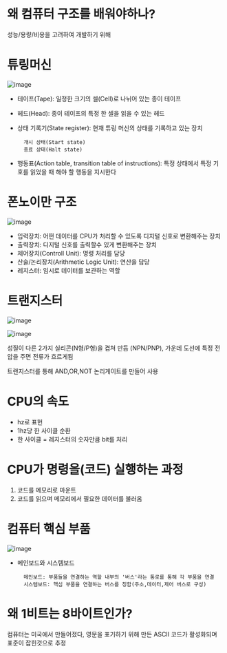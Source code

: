 # 왜 컴퓨터 구조를 배워야하나?
성능/용량/비용을 고려하여 개발하기 위해


# 튜링머신

![image](https://user-images.githubusercontent.com/104714337/228242667-80d5ea2b-e5ac-4ef0-b476-296c2da160a3.png)

- 테이프(Tape): 일정한 크기의 셀(Cell)로 나뉘어 있는 종이 테이프
- 헤드(Head): 종이 테이프의 특정 한 셀을 읽을 수 있는 헤드
- 상태 기록기(State register): 현재 튜링 머신의 상태를 기록하고 있는 장치

        개시 상태(Start state)
        종료 상태(Halt state)
- 행동표(Action table, transition table of instructions): 특정 상태에서 특정 기호를 읽었을 때 해야 할 행동을 지시한다

# 폰노이만 구조

![image](https://user-images.githubusercontent.com/104714337/228243422-9169321b-8d04-4d7c-ba14-5df2698243c0.png)

- 입력장치: 어떤 데이터를 CPU가 처리할 수 있도록 디지털 신호로 변환해주는 장치
- 출력장치: 디지털 신호를 출력할수 있게 변환해주는 장치
- 제어장치(Controll Unit): 명령 처리를 담당
- 산술/논리장치(Arithmetic Logic Unit): 연산을 담당
- 레지스터: 임시로 데이터를 보관하는 역할



# 트랜지스터

![image](https://user-images.githubusercontent.com/104714337/228255537-0594bfb9-f961-42b5-b479-1446db4afef0.png)

![image](https://user-images.githubusercontent.com/104714337/228257358-678b6548-c6ba-4602-b294-3f10f6c55b5d.png)

성질이 다른 2가지 실리콘(N형/P형)을 겹쳐 만듬 (NPN/PNP), 가운데 도선에 특정 전압을 주면 전류가 흐르게됨

트랜지스터를 통해 AND,OR,NOT 논리게이트를 만들어 사용


# CPU의 속도
- hz로 표현
- 1hz당 한 사이클 순환
- 한 사이클 = 레지스터의 숫자만큼 bit를 처리

# CPU가 명령을(코드) 실행하는 과정
1. 코드를 메모리로 마운트
2. 코드를 읽으며 메모리에서 필요한 데이터를 불러옴

# 컴퓨터 핵심 부품

![image](https://user-images.githubusercontent.com/104714337/228252879-1279cd92-889b-4501-b728-7a27702f5d0e.png)

- 메인보드와 시스템보드

        메인보드: 부품들을 연결하는 역할 내부의 '버스'라는 통로를 통해 각 부품을 연결
        시스템보드: 핵심 부품을 연결하는 버스를 칭함(주소,데이터,제어 버스로 구성)

# 왜 1비트는 8바이트인가?
컴퓨터는 미국에서 만들어졌다, 영문을 표기하기 위해 만든 ASCII 코드가 활성화되며 표준이 잡힌것으로 추정
